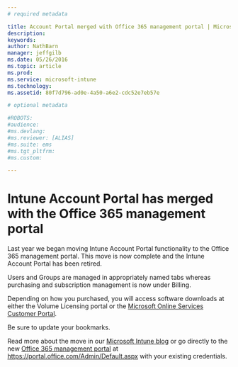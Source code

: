 ```yaml
---
# required metadata

title: Account Portal merged with Office 365 management portal | Microsoft Intune
description:
keywords:
author: NathBarn
manager: jeffgilb
ms.date: 05/26/2016
ms.topic: article
ms.prod:
ms.service: microsoft-intune
ms.technology:
ms.assetid: 80f7d796-ad0e-4a50-a6e2-cdc52e7eb57e

# optional metadata

#ROBOTS:
#audience:
#ms.devlang:
#ms.reviewer: [ALIAS]
#ms.suite: ems
#ms.tgt_pltfrm:
#ms.custom:

---
```


# Intune Account Portal has merged with the Office 365 management portal

Last year we began moving Intune Account Portal functionality to the Office 365 management portal. This move is now complete and the Intune Account Portal has been retired.

Users and Groups are managed in appropriately named tabs whereas purchasing and subscription management is now under Billing.

Depending on how you purchased, you will access software downloads at either the Volume Licensing portal or the [Microsoft Online Services Customer Portal](http://go.microsoft.com/fwlink/?LinkId=259567).

Be sure to update your bookmarks.

Read more about the move in our [Microsoft Intune blog](https://blogs.technet.microsoft.com/microsoftintune/2015/09/01/intune-and-ems-subscriptions-now-available-in-the-office-365-portal/) or go directly to the new [Office 365 management portal](https://portal.office.com/Admin/Default.aspx) at https://portal.office.com/Admin/Default.aspx with your existing credentials.
